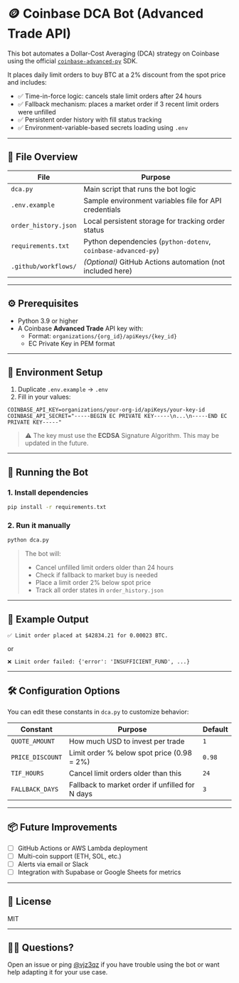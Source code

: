 # 🪙 Coinbase DCA Bot (Advanced Trade API)

This bot automates a Dollar-Cost Averaging (DCA) strategy on Coinbase using the official [`coinbase-advanced-py`](https://pypi.org/project/coinbase-advanced-py/) SDK.

It places daily limit orders to buy BTC at a 2% discount from the spot price and includes:

- ✅ Time-in-force logic: cancels stale limit orders after 24 hours
- ✅ Fallback mechanism: places a market order if 3 recent limit orders were unfilled
- ✅ Persistent order history with fill status tracking
- ✅ Environment-variable-based secrets loading using `.env`

---

## 📁 File Overview

| File                 | Purpose                                                       |
| -------------------- | ------------------------------------------------------------- |
| `dca.py`             | Main script that runs the bot logic                           |
| `.env.example`       | Sample environment variables file for API credentials         |
| `order_history.json` | Local persistent storage for tracking order status            |
| `requirements.txt`   | Python dependencies (`python-dotenv`, `coinbase-advanced-py`) |
| `.github/workflows/` | _(Optional)_ GitHub Actions automation (not included here)    |

---

## ⚙️ Prerequisites

- Python 3.9 or higher
- A Coinbase **Advanced Trade** API key with:
  - Format: `organizations/{org_id}/apiKeys/{key_id}`
  - EC Private Key in PEM format

---

## 🔐 Environment Setup

1. Duplicate `.env.example` → `.env`
2. Fill in your values:

```env
COINBASE_API_KEY=organizations/your-org-id/apiKeys/your-key-id
COINBASE_API_SECRET="-----BEGIN EC PRIVATE KEY-----\n...\n-----END EC PRIVATE KEY-----"
```

> ⚠️ The key must use the **ECDSA** Signature Algorithm. This may be updated in the future.

---

## 🚀 Running the Bot

### 1. Install dependencies

```bash
pip install -r requirements.txt
```

### 2. Run it manually

```bash
python dca.py
```

> The bot will:
>
> - Cancel unfilled limit orders older than 24 hours
> - Check if fallback to market buy is needed
> - Place a limit order 2% below spot price
> - Track all order states in `order_history.json`

---

## 🧪 Example Output

```
✅ Limit order placed at $42834.21 for 0.00023 BTC.
```

or

```
❌ Limit order failed: {'error': 'INSUFFICIENT_FUND', ...}
```

---

## 🛠 Configuration Options

You can edit these constants in `dca.py` to customize behavior:

| Constant         | Purpose                                         | Default |
| ---------------- | ----------------------------------------------- | ------- |
| `QUOTE_AMOUNT`   | How much USD to invest per trade                | `1`     |
| `PRICE_DISCOUNT` | Limit order % below spot price (0.98 = 2%)      | `0.98`  |
| `TIF_HOURS`      | Cancel limit orders older than this             | `24`    |
| `FALLBACK_DAYS`  | Fallback to market order if unfilled for N days | `3`     |

---

## 📦 Future Improvements

- [ ] GitHub Actions or AWS Lambda deployment
- [ ] Multi-coin support (ETH, SOL, etc.)
- [ ] Alerts via email or Slack
- [ ] Integration with Supabase or Google Sheets for metrics

---

## 📄 License

MIT

---

## 🙋‍♂️ Questions?

Open an issue or ping [@vjz3qz](https://github.com/vjz3qz) if you have trouble using the bot or want help adapting it for your use case.
